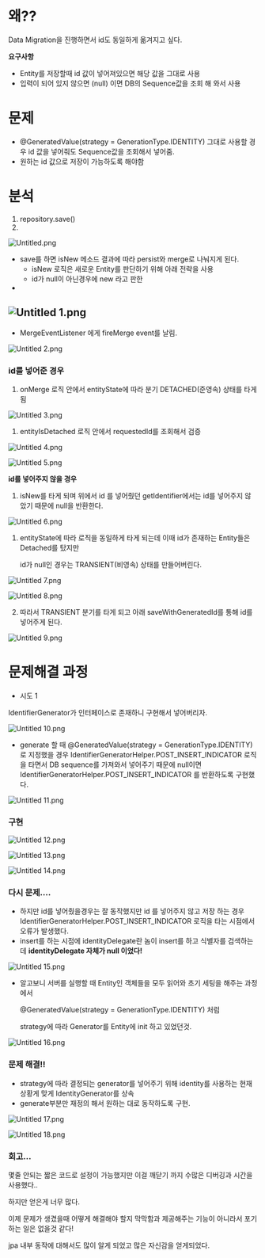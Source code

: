 # 왜??

Data Migration을 진행하면서 id도 동일하게 옮겨지고 싶다.

**요구사항**

- Entity를 저장할때 id 값이 넣어져있으면 해당 값을 그대로 사용
- 입력이 되어 있지 않으면 (null) 이면 DB의 Sequence값을 조회 해 와서 사용

# 문제

- @GeneratedValue(strategy = GenerationType.IDENTITY) 그대로 사용할 경우
  id 값을 넣어줘도 Sequence값을 조회해서 넣어줌.
- 원하는 id 값으로 저장이 가능하도록 해야함

# 분석

1. repository.save()
2. 
![Untitled.png](JPA%20id%20generator%20image%2FUntitled.png)

- save를 하면 isNew 메소드 결과에 따라 persist와 merge로 나눠지게 된다.
    - isNew 로직은 새로운 Entity를 판단하기 위해 아래 전략을 사용
    - id가 null이 아닌경우에 new 라고 판한
- 
![Untitled 1.png](JPA%20id%20generator%20image%2FUntitled%201.png)
- 
- MergeEventListener 에게 fireMerge event를 날림.

![Untitled 2.png](JPA%20id%20generator%20image%2FUntitled%202.png)

### **********************************id를 넣어준 경우**********************************

1. onMerge 로직 안에서 entityState에 따라 분기 DETACHED(준영속) 상태를 타게 됨

![Untitled 3.png](JPA%20id%20generator%20image%2FUntitled%203.png)

1. entityIsDetached 로직 안에서  requestedId를 조회해서 검증

![Untitled 4.png](JPA%20id%20generator%20image%2FUntitled%204.png)

![Untitled 5.png](JPA%20id%20generator%20image%2FUntitled%205.png)

**********************************id를 넣어주지 않을 경우**********************************

1. isNew를 타게 되며 위에서 id 를 넣어줬던 getIdentifier에서는 id를 넣어주지 않았기 때문에 null을 반환한다.

![Untitled 6.png](JPA%20id%20generator%20image%2FUntitled%206.png)

1. entityState에 따라 로직을 동일하게 타게 되는데 이때  id가 존재하는 Entity들은 Detached를 탔지만

   id가 null인 경우는 TRANSIENT(비영속) 상태를 만들어버린다.

![Untitled 7.png](JPA%20id%20generator%20image%2FUntitled%207.png)

![Untitled 8.png](JPA%20id%20generator%20image%2FUntitled%208.png)

2. 따라서 TRANSIENT 분기를 타게 되고 아래 saveWithGeneratedId를 통해 id를 넣어주게 된다.

![Untitled 9.png](JPA%20id%20generator%20image%2FUntitled%209.png)

# 문제해결 과정

- 시도 1

IdentifierGenerator가 인터페이스로 존재하니 구현해서 넣어버리자.


![Untitled 10.png](JPA%20id%20generator%20image%2FUntitled%2010.png)

- generate 할 때 @GeneratedValue(strategy = GenerationType.IDENTITY)로 지정했을 경우
  IdentifierGeneratorHelper.POST_INSERT_INDICATOR 로직을 타면서
  DB sequence를 가져와서 넣어주기 때문에 null이면 IdentifierGeneratorHelper.POST_INSERT_INDICATOR 를 반환하도록 구현했다.

![Untitled 11.png](JPA%20id%20generator%20image%2FUntitled%2011.png)

### 구현

![Untitled 12.png](JPA%20id%20generator%20image%2FUntitled%2012.png)

![Untitled 13.png](JPA%20id%20generator%20image%2FUntitled%2013.png)

![Untitled 14.png](JPA%20id%20generator%20image%2FUntitled%2014.png)

### 다시 문제….

- 하지만  id를 넣어줬을경우는 잘 동작했지만 id 를 넣어주지 않고 저장 하는 경우 IdentifierGeneratorHelper.POST_INSERT_INDICATOR 로직을 타는 시점에서 오류가 발생했다.
- insert를 하는 시점에 identityDelegate란 놈이 insert를 하고 식별자를 검색하는데 **identityDelegate 자체가 null 이었다!**

![Untitled 15.png](JPA%20id%20generator%20image%2FUntitled%2015.png)

- 알고보니 서버를 실행할 때 Entity인 객체들을 모두 읽어와 초기 세팅을 해주는 과정에서

  @GeneratedValue(strategy = GenerationType.IDENTITY) 처럼

  strategy에 따라 Generator를 Entity에 init 하고 있었던것.

  
![Untitled 16.png](JPA%20id%20generator%20image%2FUntitled%2016.png)

### 문제 해결!!

- strategy에 따라 결정되는 generator를 넣어주기 위해  identity를 사용하는 현재 상황게 맞게 IdentityGenerator를 상속
- generate부분만 재정의 해서 원하는 대로 동작하도록 구현.

![Untitled 17.png](JPA%20id%20generator%20image%2FUntitled%2017.png)

![Untitled 18.png](JPA%20id%20generator%20image%2FUntitled%2018.png)

### 회고…

몇줄 안되는 짧은 코드로 설정이 가능했지만 이걸 깨닫기 까지 수많은 디버깅과 시간을 사용했다..

하지만 얻은게 너무 많다.

이제 문제가 생겼을때 어떻게 해결해야 할지 막막함과 제공해주는 기능이 아니라서 포기하는 일은 없을것 같다!

jpa 내부 동작에 대해서도 많이 알게 되었고 많은 자신감을 얻게되었다.